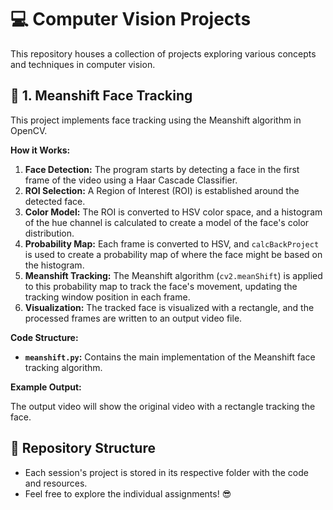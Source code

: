 # 💻 Computer Vision Projects

This repository houses a collection of projects exploring various concepts and techniques in computer vision. 

## 🎥 1. Meanshift Face Tracking

This project implements face tracking using the Meanshift algorithm in OpenCV. 

**How it Works:**

1. **Face Detection:** The program starts by detecting a face in the first frame of the video using a Haar Cascade Classifier. 
2. **ROI Selection:** A Region of Interest (ROI) is established around the detected face.
3. **Color Model:** The ROI is converted to HSV color space, and a histogram of the hue channel is calculated to create a model of the face's color distribution.
4. **Probability Map:** Each frame is converted to HSV, and `calcBackProject` is used to create a probability map of where the face might be based on the histogram.
5. **Meanshift Tracking:** The Meanshift algorithm (`cv2.meanShift`) is applied to this probability map to track the face's movement, updating the tracking window position in each frame.
6. **Visualization:** The tracked face is visualized with a rectangle, and the processed frames are written to an output video file.

**Code Structure:**

- **`meanshift.py`:** Contains the main implementation of the Meanshift face tracking algorithm.

**Example Output:**

The output video will show the original video with a rectangle tracking the face.

## 📂 Repository Structure
- Each session's project is stored in its respective folder with the code and resources.
- Feel free to explore the individual assignments! 😎
